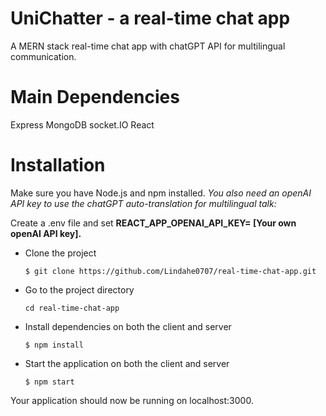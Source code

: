 # UniChatter - a real-time chat app


A MERN stack real-time chat app with chatGPT API for  multilingual communication.

# Main Dependencies

Express
MongoDB
socket.IO
React

# Installation

Make sure you have Node.js and npm installed. _You also need an openAI API key to use the chatGPT auto-translation for multilingual talk:_ 

Create a .env file and set **REACT_APP_OPENAI_API_KEY= [Your own openAI API key].**

* Clone the project
  
  `$ git clone https://github.com/Lindahe0707/real-time-chat-app.git` 
  
* Go to the project directory
  
  `cd real-time-chat-app`

* Install dependencies on both the client and server

  `$ npm install`

* Start the application on both the client and server
  
  `$ npm start`
  
Your application should now be running on localhost:3000.








